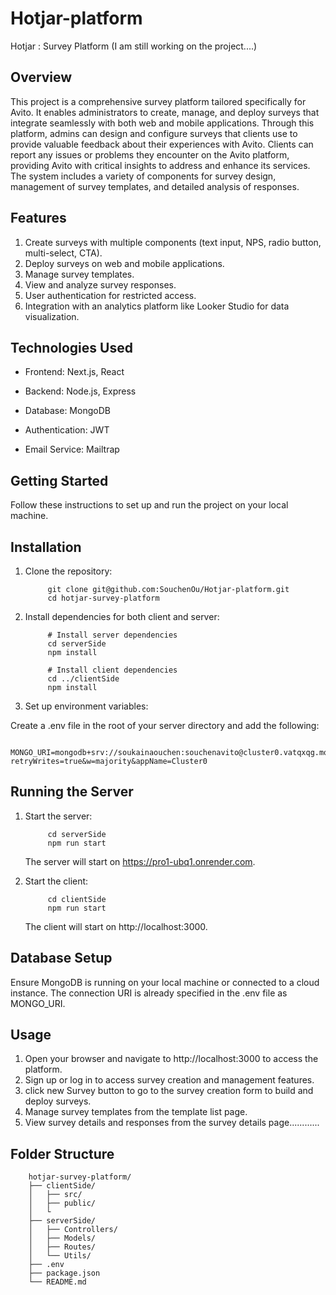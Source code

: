 # Hotjar-platform


Hotjar :  Survey Platform  (I am still working on the project....)

Overview
--------

This project is a comprehensive survey platform tailored specifically for Avito. It enables administrators to create, manage, and deploy surveys that integrate seamlessly with both web and mobile applications. Through this platform, admins can design and configure surveys that clients use to provide valuable feedback about their experiences with Avito. Clients can report any issues or problems they encounter on the Avito platform, providing Avito with critical insights to address and enhance its services. The system includes a variety of components for survey design, management of survey templates, and detailed analysis of responses.

Features
--------

1. Create surveys with multiple components (text input, NPS, radio button, multi-select, CTA).
2. Deploy surveys on web and mobile applications.
3. Manage survey templates.
5. View and analyze survey responses.
5. User authentication for restricted access.
6. Integration with an analytics platform like Looker Studio for data visualization.

Technologies Used
-----------------

* Frontend: Next.js, React

* Backend: Node.js, Express

* Database: MongoDB

* Authentication: JWT

* Email Service: Mailtrap

Getting Started
---------------

Follow these instructions to set up and run the project on your local machine.

Installation
-----------------

1. Clone the repository:


            git clone git@github.com:SouchenOu/Hotjar-platform.git
            cd hotjar-survey-platform

2. Install dependencies for both client and server:


            # Install server dependencies
            cd serverSide
            npm install

            # Install client dependencies
            cd ../clientSide
            npm install

3. Set up environment variables:

Create a .env file in the root of your server directory and add the following:

        MONGO_URI=mongodb+srv://soukainaouchen:souchenavito@cluster0.vatqxqg.mongodb.net/Hotjar_app?retryWrites=true&w=majority&appName=Cluster0

Running the Server
------------------

1. Start the server:


            cd serverSide
            npm run start

    The server will start on https://pro1-ubq1.onrender.com.

2. Start the client:


            cd clientSide
            npm run start

    The client will start on http://localhost:3000.

Database Setup
--------------

Ensure MongoDB is running on your local machine or connected to a cloud instance. The connection URI is already specified in the .env file as MONGO_URI.

Usage
------

1. Open your browser and navigate to http://localhost:3000 to access the platform.
2. Sign up or log in to access survey creation and management features.
3. click new Survey button to go to the survey creation form to build and deploy surveys.
4. Manage survey templates from the template list page.
5. View survey details and responses from the survey details page............

Folder Structure
------------

        hotjar-survey-platform/
        ├── clientSide/
        │   ├── src/
        │   ├── public/
        │   └
        ├── serverSide/
        │   ├── Controllers/
        │   ├── Models/
        │   ├── Routes/
        │   └── Utils/
        ├── .env
        ├── package.json
        └── README.md



